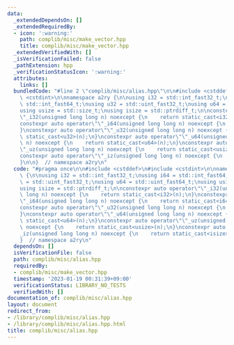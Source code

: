 ```yaml
---
data:
  _extendedDependsOn: []
  _extendedRequiredBy:
  - icon: ':warning:'
    path: complib/misc/make_vector.hpp
    title: complib/misc/make_vector.hpp
  _extendedVerifiedWith: []
  _isVerificationFailed: false
  _pathExtension: hpp
  _verificationStatusIcon: ':warning:'
  attributes:
    links: []
  bundledCode: "#line 2 \"complib/misc/alias.hpp\"\n\n#include <cstddef>\n#include\
    \ <cstdint>\n\nnamespace a2ry {\n\nusing i32 = std::int_fast32_t;\nusing i64 =\
    \ std::int_fast64_t;\nusing u32 = std::uint_fast32_t;\nusing u64 = std::uint_fast64_t;\n\
    using usize = std::size_t;\nusing isize = std::ptrdiff_t;\n\nconstexpr auto operator\"\
    \"_i32(unsigned long long n) noexcept {\n    return static_cast<i32>(n);\n}\n\
    constexpr auto operator\"\"_i64(unsigned long long n) noexcept {\n    return static_cast<i64>(n);\n\
    }\nconstexpr auto operator\"\"_u32(unsigned long long n) noexcept {\n    return\
    \ static_cast<u32>(n);\n}\nconstexpr auto operator\"\"_u64(unsigned long long\
    \ n) noexcept {\n    return static_cast<u64>(n);\n}\nconstexpr auto operator\"\
    \"_uz(unsigned long long n) noexcept {\n    return static_cast<usize>(n);\n}\n\
    constexpr auto operator\"\"_iz(unsigned long long n) noexcept {\n    return static_cast<isize>(n);\n\
    }\n\n}  // namespace a2ry\n"
  code: "#pragma once\n\n#include <cstddef>\n#include <cstdint>\n\nnamespace a2ry\
    \ {\n\nusing i32 = std::int_fast32_t;\nusing i64 = std::int_fast64_t;\nusing u32\
    \ = std::uint_fast32_t;\nusing u64 = std::uint_fast64_t;\nusing usize = std::size_t;\n\
    using isize = std::ptrdiff_t;\n\nconstexpr auto operator\"\"_i32(unsigned long\
    \ long n) noexcept {\n    return static_cast<i32>(n);\n}\nconstexpr auto operator\"\
    \"_i64(unsigned long long n) noexcept {\n    return static_cast<i64>(n);\n}\n\
    constexpr auto operator\"\"_u32(unsigned long long n) noexcept {\n    return static_cast<u32>(n);\n\
    }\nconstexpr auto operator\"\"_u64(unsigned long long n) noexcept {\n    return\
    \ static_cast<u64>(n);\n}\nconstexpr auto operator\"\"_uz(unsigned long long n)\
    \ noexcept {\n    return static_cast<usize>(n);\n}\nconstexpr auto operator\"\"\
    _iz(unsigned long long n) noexcept {\n    return static_cast<isize>(n);\n}\n\n\
    }  // namespace a2ry\n"
  dependsOn: []
  isVerificationFile: false
  path: complib/misc/alias.hpp
  requiredBy:
  - complib/misc/make_vector.hpp
  timestamp: '2023-01-19 00:31:39+09:00'
  verificationStatus: LIBRARY_NO_TESTS
  verifiedWith: []
documentation_of: complib/misc/alias.hpp
layout: document
redirect_from:
- /library/complib/misc/alias.hpp
- /library/complib/misc/alias.hpp.html
title: complib/misc/alias.hpp
---
```

